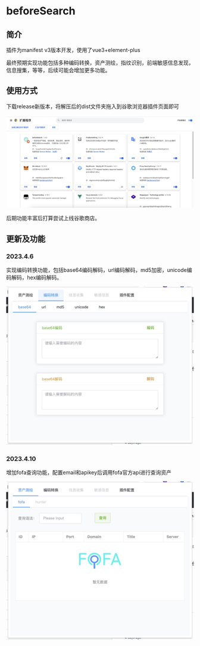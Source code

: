 # beforeSearch

## 简介

插件为manifest v3版本开发，使用了vue3+element-plus

最终预期实现功能包括多种编码转换，资产测绘，指纹识别，前端敏感信息发现，信息搜集，等等，后续可能会增加更多功能。

## 使用方式

下载release新版本，将解压后的dist文件夹拖入到谷歌浏览器插件页面即可

![img](img/9A73F836-4011-4F19-9E3E-7C2786FD1EB2.png)

后期功能丰富后打算尝试上线谷歌商店。

## 更新及功能

### 2023.4.6

实现编码转换功能，包括base64编码解码，url编码解码，md5加密，unicode编码解码，hex编码解码。

![img](img/C102C973-63E1-47B8-B8FE-56F98882642A.png)

### 2023.4.10

增加fofa查询功能，配置email和apikey后调用fofa官方api进行查询资产

![img](img/24EE87F3-545F-4346-A652-9ECB435F4DB1.png)